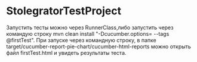 # StolegratorTestProject

Запустить тесты можно через RunnerClass,либо запустить через командую строку mvn clean install "-Dcucumber.options= --tags @firstTest". 
При запуске через командную строку, в папке target/cucumber-report-pie-chart/cucumber-html-reports можно открыть файл firstTest.html и увидеть результаты теста.

